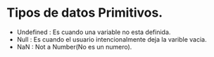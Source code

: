 # Tipos de datos Primitivos.
* Undefined : Es cuando una variable no esta definida.
* Null : Es cuando el usuario intencionalmente deja la varible vacia.
* NaN : Not a Number(No es un numero).